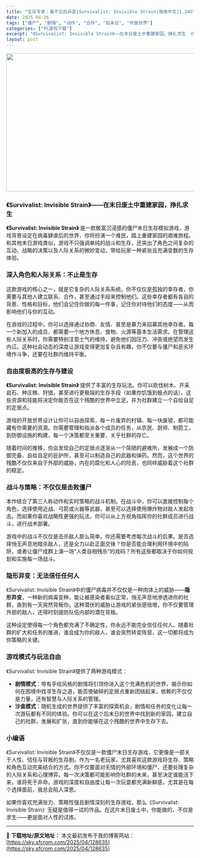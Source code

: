 ```yaml
---
title: "生存专家：看不见的异变|Survivalist: Invisible Strain|简体中文|1.24G"
date: 2025-04-26
tags: ["僵尸", "剧情", "动作", "合作", "后末日", "开放世界"]
categories: ["PC游戏下载"]
excerpt: "《Survivalist: Invisible Strain》——在末日废土中重建家园，挣扎求生 《Survivalist: Invisible Strain》 是一款极富沉浸感的僵尸末日生存模拟游戏，游戏背景设定在病毒肆虐后的世界，你将扮演一个难民，踏上重建家园的艰难旅程。和其他末日游戏类似，游戏&hellip;"
layout: post
---
```


<img class="aligncenter size-full wp-image-128636" src="https://sky.sfcrom.com/wp-content/uploads/2025/04/2025042615501984.webp" alt="" width="660" height="370" />
<h3><strong>《Survivalist: Invisible Strain》——在末日废土中重建家园，挣扎求生</strong></h3>
<strong>《Survivalist: Invisible Strain》</strong> 是一款极富沉浸感的僵尸末日生存模拟游戏，游戏背景设定在病毒肆虐后的世界，你将扮演一个难民，踏上重建家园的艰难旅程。和其他末日游戏类似，游戏不只强调单纯的战斗和生存，还突出了角色之间复杂的互动、战略的决策以及人际关系的微妙变动，带给玩家一种紧张且充满变数的生存体验。
<h3><strong>深入角色和人际关系：不止是生存</strong></h3>
这款游戏的核心之一，就是它复杂的人际关系系统。你不仅仅是孤独的幸存者，你需要与其他人建立联系、合作，甚至通过手段来控制他们。这些幸存者都有各自的背景、性格和目标，他们会记住你做的每一件事，记住你对待他们的态度——从而影响他们与你的互动。

在游戏的过程中，你可以选择通过协商、友情、甚至是暴力来招募其他幸存者。每一个新加入的成员，都需要一个地方休息、食物、火源等基本生活需求。在管理这些人际关系时，你需要特别注意士气的维持，避免他们因压力、冲突或绝望而发生内讧。这种社会动态的深度让游戏变得更加复杂且有趣，你不仅要与僵尸和恶劣环境作斗争，还要在社群内维持平衡。
<h3><strong>自由度极高的生存与建设</strong></h3>
<strong>《Survivalist: Invisible Strain》</strong> 提供了丰富的生存玩法。你可以砍伐树木、开采岩石、种庄稼、狩猎，甚至进行更极端的生存手段（如果你饥饿到极点的话）。这些资源和技能将决定你能否在这个残酷的世界中立足，并为社群建立一个自给自足的定居点。

游戏的开放世界设计让你可以自由探索，每一片废弃的村镇、每一块废墟，都可能藏有你需要的资源。你需要管理和指派各个成员的任务，从农民、厨师、制箭工，到防御设施的构建，每一个决策都至关重要，关乎社群的存亡。

随着时间的推移，你会发现自己的定居点逐渐从一个简陋的避难所，发展成一个防御完备、自给自足的庇护所，甚至可以制造自己的武器和弹药。然而，这个世界的残酷不仅仅来自于外部的威胁，内在的腐化和人心的险恶，也同样威胁着这个社群的稳定。
<h3><strong>战斗与策略：不仅仅是击败僵尸</strong></h3>
本作结合了第三人称动作和实时策略的战斗机制。在战斗中，你可以直接控制每个角色，选择使用近战、弓箭或火器等武器，甚至可以选择使用爆炸物对敌人发起攻击。而如果你喜欢战略性更强的玩法，你可以从上方视角指挥你的社群成员进行战斗，进行战术部署。

游戏中的战斗不仅仅是击杀敌人那么简单，你还需要考虑每次战斗的后果。是否选择悄无声息地暗杀敌人，还是全力以赴正面交锋？你是否能合理利用环境中的陷阱，或者让僵尸成群上演一场“人类自相残杀”的戏码？所有这些都取决于你如何规划和实施每一场战斗。
<h3><strong>隐形异变：无法信任任何人</strong></h3>
《Survivalist: Invisible Strain》中的僵尸病毒并不仅仅是一种肉体上的威胁——<strong>隐形异变</strong>，一种新的病毒变种，能让被感染者看似正常，悄无声息地渗透进你的社群，直到有一天突然背叛你。这种潜伏的威胁让游戏的紧张感倍增，你不仅要管理外部的敌人，还得时刻提防队伍内部的潜在背叛。

这种设定使得每一个角色都充满了不确定性，你永远不能完全信任任何人。随着社群的扩大和任务的推进，谁会成为你的敌人，谁会突然转变阵营，这一切都将成为你策略的关键。
<h3><strong>游戏模式与玩法自由</strong></h3>
《Survivalist: Invisible Strain》提供了两种游戏模式：
<ul>
 	<li><strong>剧情模式</strong>：带有手绘风格的剧情将引领你进入这个充满危机的世界，揭示你如何在困境中找寻生存之道，能否使破碎的定居点重新团结起来，依赖的不仅仅是力量，还有智慧与人际关系的管理。</li>
 	<li><strong>沙盒模式</strong>：随机生成的世界提供了丰富的探索机会，剧情和任务的变化让每一次游玩都有不同的体验。你可以在这个后末日的世界中找到新的家园，建立自己的社群，发展和扩张，直到你能够在这个残酷的世界中生存下去。</li>
</ul>
<h3><strong>小编语</strong></h3>
《Survivalist: Invisible Strain》不仅仅是一款僵尸末日生存游戏，它更像是一部关于人性、信任与背叛的生存剧。作为一名老玩家，尤其喜欢这款游戏将生存、策略和角色互动完美结合的方式。你不仅要面对无情的外部环境和僵尸，还要处理复杂的人际关系和心理博弈。每一次决策都可能影响你社群的未来，甚至决定谁能活下来，谁将死于非命。游戏的深度和自由度让每一次玩耍都充满新鲜感，尤其是在每个选择面前，我总会陷入深思。

如果你喜欢充满张力、策略性强且剧情深刻的生存游戏，那么《Survivalist: Invisible Strain》无疑是值得一试的作品。在这片末日废土中，你能做的，不仅是求生——更是面对人性的试炼。

---
📖 **下载地址/原文地址：** 本文最初发布于我的博客网站：[https://sky.sfcrom.com/2025/04/128635](https://sky.sfcrom.com/2025/04/128635)

